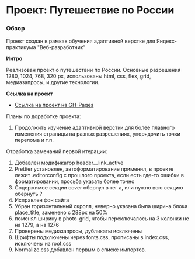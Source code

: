 # Проект: Путешествие по России

### Обзор

Проект создан в рамках обучения адаптивной верстке для Яндекс-практикума "Веб-разработчик"

**Интро**

Реализован проект о путешествии по России. Основные разрешения 1280, 1024, 768, 320 px, использованы html, css, flex,
grid, медиазапросы, и другие технологии.

**Ссылка на проект**

* [Ссылка на проект на GH-Pages ](https://ark75.github.io/russian-travel/)

Планы по доработке проекта:

1. Продолжить изучение адаптивной верстки для более плавного изменения страницы на разных разрешениях, упорядочить точки
   перелома и т.п.

Отработка замечаний первой итерации:

1. Добавлен модификатор header__link_active
2. Prettier установлен, автоформатирование применил, в проекте лежит .editorconfig с прошлого проекта, если есть где-то
   ошибки в форматировании, просьба указать более точно
3. Содержимое секции cover обернул в тег a, или нужно всю секцию обернуть ?
4. Исправлен фон сайта
5. Убран горизонтальный скролл, неверно указана была ширина блока place_title, заменено с 288px на 50%
6. поменял ширину в photo-grid, чтобы переключалось на 3 колонки не на 1279, а на 1276
7. Проверены медиазапросы, дубликаты исключены
8. Шрифты подключены через fonts.css, прописаны в index.css,  исключены из root.css
9. Normalize.css добавлен первым в списке импортов.




